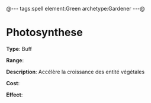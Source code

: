 @---
tags:spell
element:Green
archetype:Gardener
---@

# Photosynthese

**Type**:
Buff

**Range**:

**Description**:
Accélère la croissance des entité végétales

**Cost**:

**Effect**:
